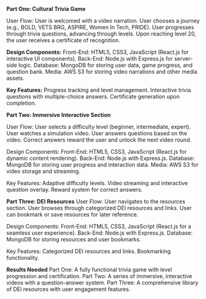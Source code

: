 **Part One: Cultural Trivia Game**

User Flow:
User is welcomed with a video narration.
User chooses a journey (e.g., BOLD, VETS BRG, ASPIRE, Women In Tech, PRIDE).
User progresses through trivia questions, advancing through levels.
Upon reaching level 20, the user receives a certificate of recognition.

**Design Components:**
Front-End: HTML5, CSS3, JavaScript (React.js for interactive UI components).
Back-End: Node.js with Express.js for server-side logic.
Database: MongoDB for storing user data, game progress, and question bank.
Media: AWS S3 for storing video narrations and other media assets.

**Key Features:**
Progress tracking and level management.
Interactive trivia questions with multiple-choice answers.
Certificate generation upon completion.

**Part Two: Immersive Interactive Section**

User Flow:
User selects a difficulty level (beginner, intermediate, expert).
User watches a simulation video.
User answers questions based on the video.
Correct answers reward the user and unlock the next video round.

Design Components:
Front-End: HTML5, CSS3, JavaScript (React.js for dynamic content rendering).
Back-End: Node.js with Express.js.
Database: MongoDB for storing user progress and interaction data.
Media: AWS S3 for video storage and streaming.

Key Features:
Adaptive difficulty levels.
Video streaming and interactive question overlay.
Reward system for correct answers.

**Part Three: DEI Resources**
User Flow:
User navigates to the resources section.
User browses through categorized DEI resources and links.
User can bookmark or save resources for later reference.

Design Components:
Front-End: HTML5, CSS3, JavaScript (React.js for a seamless user experience).
Back-End: Node.js with Express.js.
Database: MongoDB for storing resources and user bookmarks.

Key Features:
Categorized DEI resources and links.
Bookmarking functionality.


**Results Needed**
Part One:
A fully functional trivia game with level progression and certification.
Part Two:
A series of immersive, interactive videos with a question-answer system.
Part Three:
A comprehensive library of DEI resources with user engagement features.
